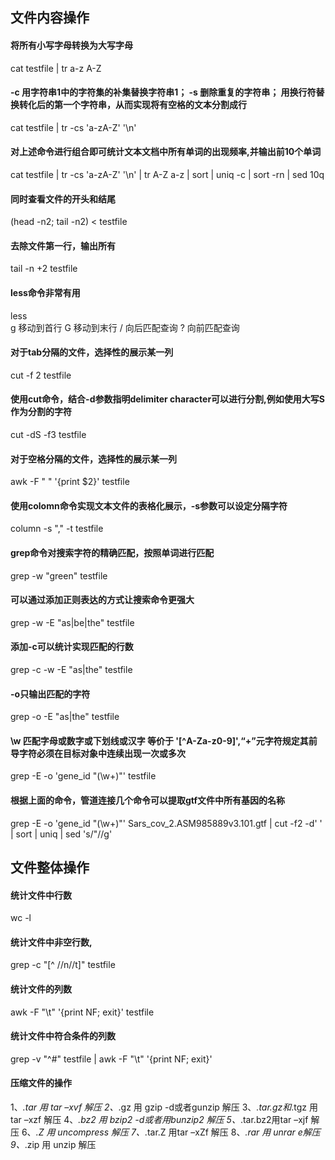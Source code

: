 ## 文件内容操作 
#### 将所有小写字母转换为大写字母
cat testfile | tr a-z A-Z
#### -c 用字符串1中的字符集的补集替换字符串1； -s 删除重复的字符串； 用换行符替换转化后的第一个字符串，从而实现将有空格的文本分割成行
cat testfile | tr -cs 'a-zA-Z' '\n'
#### 对上述命令进行组合即可统计文本文档中所有单词的出现频率,并输出前10个单词
cat testfile | tr -cs 'a-zA-Z' '\n' | tr A-Z a-z | sort | uniq -c | sort -rn | sed 10q
#### 同时查看文件的开头和结尾
(head -n2; tail -n2) < testfile
#### 去除文件第一行，输出所有
tail -n +2 testfile
#### less命令非常有用
less    
g 移动到首行
G 移动到末行
/ 向后匹配查询
? 向前匹配查询
#### 对于tab分隔的文件，选择性的展示某一列
cut -f 2 testfile
#### 使用cut命令，结合-d参数指明delimiter character可以进行分割,例如使用大写S作为分割的字符
cut -dS -f3 testfile
#### 对于空格分隔的文件，选择性的展示某一列
awk -F " " '{print $2}' testfile
#### 使用colomn命令实现文本文件的表格化展示，-s参数可以设定分隔字符
column -s "," -t testfile
#### grep命令对搜索字符的精确匹配，按照单词进行匹配
grep -w "green" testfile
#### 可以通过添加正则表达的方式让搜索命令更强大
grep -w -E "as|be|the" testfile
#### 添加-c可以统计实现匹配的行数
grep -c -w -E "as|the" testfile
#### -o只输出匹配的字符
grep -o -E "as|the" testfile
#### \w 匹配字母或数字或下划线或汉字 等价于 '[^A-Za-z0-9]',“+”元字符规定其前导字符必须在目标对象中连续出现一次或多次
grep -E -o 'gene_id "(\w+)"' testfile
#### 根据上面的命令，管道连接几个命令可以提取gtf文件中所有基因的名称
grep -E -o 'gene_id "(\w+)"' Sars_cov_2.ASM985889v3.101.gtf | cut -f2 -d' ' | sort | uniq | sed 's/"//g'


## 文件整体操作
#### 统计文件中行数
wc -l
#### 统计文件中非空行数,
grep -c "[^ //n//t]" testfile
#### 统计文件的列数
awk -F "\t" '{print NF; exit}' testfile
#### 统计文件中符合条件的列数
grep -v "^#" testfile | awk -F "\t" '{print NF; exit}'
#### 压缩文件的操作
1、*.tar 用 tar –xvf 解压 
2、*.gz 用 gzip -d或者gunzip 解压 
3、*.tar.gz和*.tgz 用 tar –xzf 解压 
4、*.bz2 用 bzip2 -d或者用bunzip2 解压 
5、*.tar.bz2用tar –xjf 解压 
6、*.Z 用 uncompress 解压 
7、*.tar.Z 用tar –xZf 解压 
8、*.rar 用 unrar e解压 
9、*.zip 用 unzip 解压
